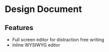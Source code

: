 # Design Document

## Features

- Full screen editor for distraction free writing
- Inline WYSIWYG editor